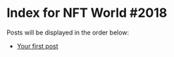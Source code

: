 # Index for NFT World #2018
Posts will be displayed in the order below:

- [Your first post](./001-first.md)

